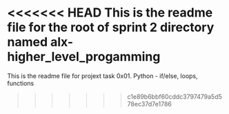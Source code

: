 <<<<<<< HEAD
This is the readme file for the root of sprint 2 directory named alx-higher_level_progamming
=======
This is the readme file for projext task 0x01. Python - if/else, loops, functions
>>>>>>> c1e89b6bbf60cddc3797479a5d578ec37d7e1786
